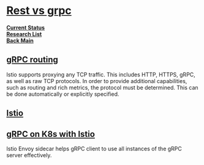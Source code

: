 # **[Rest vs grpc](https://nordicapis.com/7-api-testing-tools-that-support-grpc/)**

**[Current Status](../../development/status/weekly/current_status.md)**\
**[Research List](../../research/research_list.md)**\
**[Back Main](../../README.md)**

## **[gRPC routing](https://gateway-api.sigs.k8s.io/guides/grpc-routing/)**

Istio supports proxying any TCP traffic. This includes HTTP, HTTPS, gRPC, as well as raw TCP protocols. In order to provide additional capabilities, such as routing and rich metrics, the protocol must be determined. This can be done automatically or explicitly specified.

## **[Istio](https://istio.io/latest/blog/2021/proxyless-grpc/)**

## **[gRPC on K8s with Istio](https://itnext.io/effectively-communicate-between-microservices-k8s-and-istio-proxy-edition-1fd33561d67a)**

Istio Envoy sidecar helps gRPC client to use all instances of the gRPC server effectively.
